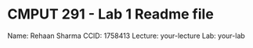 # CMPUT 291 - Lab 1 Readme file
Name: Rehaan Sharma
CCID: 1758413
Lecture: your-lecture
Lab: your-lab
